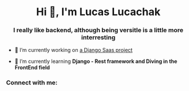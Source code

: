 <h1 align="center">Hi 👋, I'm Lucas Lucachak</h1>
<h3 align="center">I really like backend, although being versitle is a little more interresting</h3>

- 🔭 I’m currently working on [a Django Saas project](https://github.com/lucachak/Store)

- 🌱 I’m currently learning **Django - Rest framework and Diving in the FrontEnd field**

<h3 align="left">Connect with me:</h3>
<p align="left">
</p>

